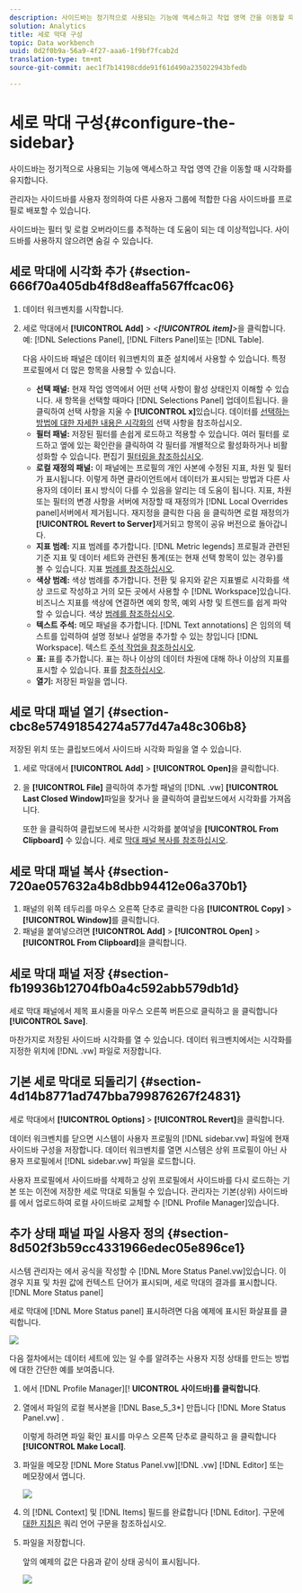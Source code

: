 ```yaml
---
description: 사이드바는 정기적으로 사용되는 기능에 액세스하고 작업 영역 간을 이동할 때 시각화를 유지합니다.
solution: Analytics
title: 세로 막대 구성
topic: Data workbench
uuid: 0d2f0b9a-56a9-4f27-aaa6-1f9bf7fcab2d
translation-type: tm+mt
source-git-commit: aec1f7b14198cdde91f61d490a235022943bfedb

---
```



# 세로 막대 구성{#configure-the-sidebar}

사이드바는 정기적으로 사용되는 기능에 액세스하고 작업 영역 간을 이동할 때 시각화를 유지합니다.

관리자는 사이드바를 사용자 정의하여 다른 사용자 그룹에 적합한 다음 사이드바를 프로필로 배포할 수 있습니다.

사이드바는 필터 및 로컬 오버라이드를 추적하는 데 도움이 되는 데 이상적입니다. 사이드바를 사용하지 않으려면 숨길 수 있습니다.

## 세로 막대에 시각화 추가 {#section-666f70a405db4f8d8eaffa567ffcac06}

1. 데이터 워크벤치를 시작합니다.
1. 세로 막대에서 **[!UICONTROL Add]** > *&lt;**[!UICONTROL item]**>*&#x200B;을 클릭합니다. 예: [!DNL Selections Panel], [!DNL Filters Panel]또는 [!DNL Table].

   다음 사이드바 패널은 데이터 워크벤치의 표준 설치에서 사용할 수 있습니다. 특정 프로필에서 더 많은 항목을 사용할 수 있습니다.

   * **선택 패널:** 현재 작업 영역에서 어떤 선택 사항이 활성 상태인지 이해할 수 있습니다. 새 항목을 선택할 때마다 [!DNL Selections Panel] 업데이트됩니다. 을 클릭하여 선택 사항을 지울 수 **[!UICONTROL x]**&#x200B;있습니다. 데이터를 [선택하는 방법에 대한 자세한 내용은 시각화의](../../home/c-get-started/c-vis/c-sel-vis/c-sel-vis.md#concept-012870ec22c7476e9afbf3b8b2515746) 선택 사항을 참조하십시오.
   * **필터 패널:** 저장된 필터를 손쉽게 로드하고 적용할 수 있습니다. 여러 필터를 로드하고 옆에 있는 확인란을 클릭하여 각 필터를 개별적으로 활성화하거나 비활성화할 수 있습니다. 편집기 [필터링을 참조하십시오](../../home/c-get-started/c-analysis-vis/c-filter-editors/c-filter-editors.md#concept-2f343ecbed8240f18b0c1f1eccef11e3).
   * **로컬 재정의 패널:** 이 패널에는 프로필의 개인 사본에 수정된 지표, 차원 및 필터가 표시됩니다. 이렇게 하면 클라이언트에서 데이터가 표시되는 방법과 다른 사용자의 데이터 표시 방식이 다를 수 있음을 알리는 데 도움이 됩니다. 지표, 차원 또는 필터의 변경 사항을 서버에 저장할 때 재정의가 [!DNL Local Overrides panel]서버에서 제거됩니다. 재지정을 클릭한 다음 을 클릭하면 로컬 재정의가 **[!UICONTROL Revert to Server]**&#x200B;제거되고 항목이 공유 버전으로 돌아갑니다.
   * **지표 범례:** 지표 범례를 추가합니다. [!DNL Metric legends] 프로필과 관련된 기준 지표 및 데이터 세트와 관련된 통계(또는 현재 선택 항목이 있는 경우)를 볼 수 있습니다. 지표 [범례를 참조하십시오](../../home/c-get-started/c-analysis-vis/c-legends/c-metric-leg.md#concept-e7195bc8f7844ae295bda3a88b028d5b).
   * **색상 범례:** 색상 범례를 추가합니다. 전환 및 유지와 같은 지표별로 시각화를 색상 코드로 작성하고 거의 모든 곳에서 사용할 수 [!DNL Workspace]있습니다. 비즈니스 지표를 색상에 연결하면 예외 항목, 예외 사항 및 트렌드를 쉽게 파악할 수 있습니다. 색상 [범례를 참조하십시오](../../home/c-get-started/c-analysis-vis/c-legends/c-color-leg.md#concept-f84d51dc0d6547f981d0642fc2d01358).
   * **텍스트 주석:** 메모 패널을 추가합니다. [!DNL Text annotations] 은 임의의 텍스트를 입력하여 설명 정보나 설명을 추가할 수 있는 창입니다 [!DNL Workspace]. 텍스트 [주석 작업을 참조하십시오](../../home/c-get-started/c-analysis-vis/c-annots/c-text-annots.md#concept-55b4aa3e0c58470b8e3c9d452e12a777).
   * **표:** 표를 추가합니다. 표는 하나 이상의 데이터 차원에 대해 하나 이상의 지표를 표시할 수 있습니다. 표를 [참조하십시오](../../home/c-get-started/c-analysis-vis/c-tables/c-tables.md#concept-c632cb8ad9724f90ac5c294d52ae667f).
   * **열기:** 저장된 파일을 엽니다.

## 세로 막대 패널 열기 {#section-cbc8e57491854274a577d47a48c306b8}

저장된 위치 또는 클립보드에서 사이드바 시각화 파일을 열 수 있습니다.

1. 세로 막대에서 **[!UICONTROL Add]** > **[!UICONTROL Open]**&#x200B;을 클릭합니다.
1. 을 **[!UICONTROL File]** 클릭하여 추가할 패널의 [!DNL .vw] **[!UICONTROL Last Closed Window]**&#x200B;파일을 찾거나 을 클릭하여 클립보드에서 시각화를 가져옵니다.

   또한 을 클릭하여 클립보드에 복사한 시각화를 붙여넣을 **[!UICONTROL From Clipboard]** 수 있습니다. 세로 [막대 패널 복사를 참조하십시오](../../home/c-get-started/c-config-sidebar.md#section-720ae057632a4b8dbb94412e06a370b1).

## 세로 막대 패널 복사 {#section-720ae057632a4b8dbb94412e06a370b1}

1. 패널의 위쪽 테두리를 마우스 오른쪽 단추로 클릭한 다음 **[!UICONTROL Copy]** > **[!UICONTROL Window]**&#x200B;를 클릭합니다.
1. 패널을 붙여넣으려면 **[!UICONTROL Add]** > **[!UICONTROL Open]** > **[!UICONTROL From Clipboard]**&#x200B;을 클릭합니다.

## 세로 막대 패널 저장 {#section-fb19936b12704fb0a4c592abb579db1d}

세로 막대 패널에서 제목 표시줄을 마우스 오른쪽 버튼으로 클릭하고 을 클릭합니다 **[!UICONTROL Save]**.

마찬가지로 저장된 사이드바 시각화를 열 수 있습니다. 데이터 워크벤치에서는 시각화를 지정한 위치에 [!DNL .vw] 파일로 저장합니다.

## 기본 세로 막대로 되돌리기 {#section-4d14b8771ad747bba799876267f24831}

세로 막대에서 **[!UICONTROL Options]** > **[!UICONTROL Revert]**&#x200B;을 클릭합니다.

데이터 워크벤치를 닫으면 시스템이 사용자 프로필의 [!DNL sidebar.vw] 파일에 현재 사이드바 구성을 저장합니다. 데이터 워크벤치를 열면 시스템은 상위 프로필이 아닌 사용자 프로필에서 [!DNL sidebar.vw] 파일을 로드합니다.

사용자 프로필에서 사이드바를 삭제하고 상위 프로필에서 사이드바를 다시 로드하는 기본 또는 이전에 저장한 세로 막대로 되돌릴 수 있습니다. 관리자는 기본(상위) 사이드바를 에서 업로드하여 로컬 사이드바로 교체할 수 [!DNL Profile Manager]있습니다.

## 추가 상태 패널 파일 사용자 정의 {#section-8d502f3b59cc4331966edec05e896ce1}

시스템 관리자는 에서 공식을 작성할 수 [!DNL More Status Panel.vw]있습니다. 이 경우 지표 및 차원 값에 컨텍스트 단어가 표시되며, 세로 막대의 결과를 표시합니다. [!DNL More Status panel]

세로 막대에 [!DNL More Status panel] 표시하려면 다음 예제에 표시된 화살표를 클릭합니다.

![](assets/more_status_panel_arrows.png)

다음 절차에서는 데이터 세트에 있는 일 수를 알려주는 사용자 지정 상태를 만드는 방법에 대한 간단한 예를 보여줍니다.

1. 에서 [!DNL Profile Manager][! **UICONTROL 사이드바\]를 클릭합니다**.

1. 열에서 파일의 로컬 복사본을 [!DNL Base_5_3*] 만듭니다 [!DNL More Status Panel.vw] .

   이렇게 하려면 파일 확인 표시를 마우스 오른쪽 단추로 클릭하고 을 클릭합니다 **[!UICONTROL Make Local]**.

1. 파일을 메모장 [!DNL More Status Panel.vw][!DNL .vw] [!DNL Editor] 또는 메모장에서 엽니다.

   ![](assets/more_status_panel_file.png)

1. 의 [!DNL Context] 및 [!DNL Items] 필드를 완료합니다 [!DNL Editor]. 구문에 [대한 지침은](../../home/c-get-started/c-qry-lang-syntx/c-qry-lang-syntx.md#concept-15d1d3f5164a47d49468c5acb7299d9f) 쿼리 언어 구문을 참조하십시오.

1. 파일을 저장합니다.

   앞의 예제의 값은 다음과 같이 상태 공식이 표시됩니다.

   ![](assets/more_status_panel.png)

